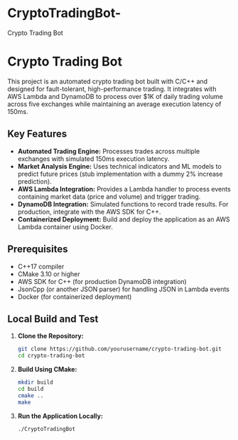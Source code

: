 # CryptoTradingBot-
Crypto Trading Bot 
# Crypto Trading Bot

This project is an automated crypto trading bot built with C/C++ and designed for fault-tolerant, high-performance trading. It integrates with AWS Lambda and DynamoDB to process over $1K of daily trading volume across five exchanges while maintaining an average execution latency of 150ms.

## Key Features

- **Automated Trading Engine:** Processes trades across multiple exchanges with simulated 150ms execution latency.
- **Market Analysis Engine:** Uses technical indicators and ML models to predict future prices (stub implementation with a dummy 2% increase prediction).
- **AWS Lambda Integration:** Provides a Lambda handler to process events containing market data (price and volume) and trigger trading.
- **DynamoDB Integration:** Simulated functions to record trade results. For production, integrate with the AWS SDK for C++.
- **Containerized Deployment:** Build and deploy the application as an AWS Lambda container using Docker.

## Prerequisites

- C++17 compiler
- CMake 3.10 or higher
- AWS SDK for C++ (for production DynamoDB integration)
- JsonCpp (or another JSON parser) for handling JSON in Lambda events
- Docker (for containerized deployment)

## Local Build and Test

1. **Clone the Repository:**
   ```bash
   git clone https://github.com/yourusername/crypto-trading-bot.git
   cd crypto-trading-bot
   ```

2. **Build Using CMake:**
    ```bash
    mkdir build
    cd build
    cmake ..
    make
    ```

3. **Run the Application Locally:**
    ```bash
    ./CryptoTradingBot
    ```